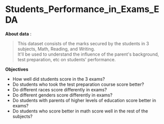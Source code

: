# Students_Performance_in_Exams_EDA

**About data** : <br>
> This dataset consists of the marks secured by the students in 3 subjects, Math, Reading, and Writing.<br>
It'll be used to understand the influence of the parent's background, test preparation, etc on students' performance.


**Objectives**
- How well did students score in the 3 exams?
- Do students who took the test preparation course score better?
- Do different races score differently in exams?
- Do different genders score differently in exams?
- Do students with parents of higher levels of education score better in exams?
- Do students who score better in math score well in the rest of the subjects?
